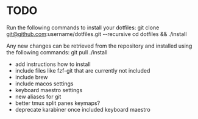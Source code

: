 # TODO

Run the following commands to install your dotfiles:
git clone git@github.com:username/dotfiles.git --recursive
cd dotfiles && ./install

Any new changes can be retrieved from the repository and installed using the following commands:
git pull
./install

- add instructions how to install
- include files like fzf-git that are currently not included
- include brew
- include macos settings
- keyboard maestro settings
- new aliases for git
- better tmux split panes keymaps?
- deprecate karabiner once included keyboard maestro


